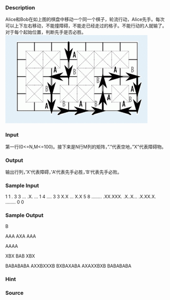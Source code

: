 
### Description
Alice和Bob在如上图的棋盘中移动一个同一个棋子，轮流行动，Alice先手。每次可以上下左右移动，不能撞障碍，不能走已经走过的格子。不能行动的人就输了。对于每个起始位置，判断先手是否必胜。
![](/JudgeOnline/upload/201303/22(1).jpg)
### Input
第一行(0<=N,M<=100)。接下来是N行M列的矩阵，”.”代表空地，”X”代表障碍物。
### Output
输出行列，’X’代表障碍，’A’代表先手必胜，’B’代表先手必败。
### Sample Input
1 1
.
3 3
...
.X.
...
1 4
....
3 3
X.X
...
X.X
5 8
........
.XX.XXX.
.X..X...
.X.XX.X.
........
0 0


### Sample Output
B

AAA
AXA
AAA

AAAA

XBX
BAB
XBX

BABABABA
AXXBXXXB
BXBAXABA
AXAXXBXB
BABABABA

### Hint

### Source
